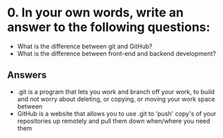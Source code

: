 # 0. In your own words, write an answer to the following questions:

- What is the difference between git and GitHub?
- What is the difference between front-end and backend development?

## Answers

- .git is a program that lets you work and branch off your work, to build and not worry about deleting, or copying, or moving your work space between
- GitHub is a website that allows you to use .git to 'push' copy's of your repositories up remotely and pull them down when/where you need them
